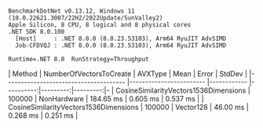 ```

BenchmarkDotNet v0.13.12, Windows 11 (10.0.22621.3007/22H2/2022Update/SunValley2)
Apple Silicon, 8 CPU, 8 logical and 8 physical cores
.NET SDK 8.0.100
  [Host]     : .NET 8.0.0 (8.0.23.53103), Arm64 RyuJIT AdvSIMD
  Job-CFDVQJ : .NET 8.0.0 (8.0.23.53103), Arm64 RyuJIT AdvSIMD

Runtime=.NET 8.0  RunStrategy=Throughput  

```
| Method                                | NumberOfVectorsToCreate | AVXType     | Mean      | Error    | StdDev   | 
|-------------------------------------- |------------------------ |------------ |----------:|---------:|---------:|-
| CosineSimilarityVectors1536Dimensions | 100000                  | NonHardware | 184.65 ms | 0.605 ms | 0.537 ms | 
| CosineSimilarityVectors1536Dimensions | 100000                  | Vector128   |  46.00 ms | 0.268 ms | 0.251 ms | 
